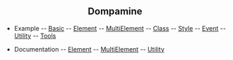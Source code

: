 <div align="center">

## Dompamine

</div>

- Example
-- [Basic](example/basic.md)
-- [Element](example/element.md)
-- [MultiElement](example/multi.md)
-- [Class](example/class.md)
-- [Style](example/style.md)
-- [Event](example/event.md)
-- [Utility](example/utility.md)
-- [Tools](example/tools.md)

- Documentation
-- [Element](documentation/element.md)
-- [MultiElement](documentation/multi.md)
-- [Utility](documentation/utility.md)
